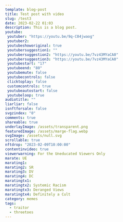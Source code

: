 ```yaml
---
template: blog-post
title: Test post with video
slug: /test3
date: 2023-02-22 01:03
description: This is a blog post.
youtube:
 youtuber: "https://youtu.be/9q-C04jwaog"
 youtuber2: 
 youtubeshoworiginal: true
 youtubersuggestion1: ""
 youtubersuggestion2: "https://youtu.be/7vz43MYaCA0"
 youtubersuggestion3: "https://youtu.be/7vz43MYaCA0"
 youtubestart: "17"
 youtubeend: "80"
 youtubemute: false
 youtubecontrols: false
 clicktoplay: false
 customcontrols: true
 youtubeautostart: false
 youtubeloop: true
audiotitle: ""
liarliar: false
isnftforsale: false
svgzindex: "0"
comments: true
shareable: true
underlayImage: /assets/transparent.png
featuredImage: /assets/marge-flag.webp
svgImage: /assets/null.svg
scrollable: true
nftdrop: "2023-02-09T10:00:00"
contentinvideo: true
viewerwarning: For the Uneducated Viewers Only
marate: UE
marating1: 
marating2: SR
marating3: DV
marating4: DC
maratingtx1: 
maratingtx2: Systemic Racism
maratingtx3: Deranged Views
maratingtx4: Definitely a Cult
category: memes
tags:
  - traitor
  - threetoes
---
```



<!-- <button id="switcher-tv">Turn on/off</button> -->

<div class="contentinside" style="position:relative; z-index:0; min-width:50%; height:auto; margin-top:10%;  padding:1rem; font-size:clamp(1rem, 2.3vw, 3rem); left:0;, top:4vh; line-height:90%; text-shadow:0 2px 7px #000; border:0px solid yellow; text-align:center; width:100vw;">

</div>

<div class="contentbody" style="position:relative; top:; z-index:0; border:px solid blue; height:100%; margin-top:1%; text-align:left">





<!-- end -->
</div>










